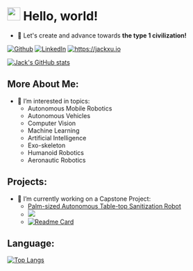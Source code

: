 <h1><img src="https://emojis.slackmojis.com/emojis/images/1531849430/4246/blob-sunglasses.gif?1531849430" width="30"/>   Hello, world!</h1>

- 👻 Let's create and advance towards **the type 1 civilization!**

<p><a href="https://github.com/JXproject" target="_blank"><img alt="Github" src="https://img.shields.io/badge/GitHub-%2312100E.svg?&style=for-the-badge&logo=Github&logoColor=white" /></a> <a href="https://www.linkedin.com/in/jack-xu-jxinbox/" target="_blank"><img alt="LinkedIn" src="https://img.shields.io/badge/linkedin-%230077B5.svg?&style=for-the-badge&logo=linkedin&logoColor=white" /></a> <a href="https://jackxu.io" target="_blank"><img alt="https://jackxu.io" src="https://img.shields.io/website?style=for-the-badge&url=https%3A%2F%2Fjackxu.io%2F%23page-about" /></a> </p>

[![Jack's GitHub stats](https://github-readme-stats.vercel.app/api?username=jxproject&show_icons=true&include_all_commits=true)](https://github.com/anuraghazra/github-readme-stats)

## More About Me:
- 🤔 I’m interested in topics: 
    - Autonomous Mobile Robotics
    - Autonomous Vehicles
    - Computer Vision
    - Machine Learning
    - Artificial Intelligence
    - Exo-skeleton
    - Humanoid Robotics
    - Aeronautic Robotics

## Projects:
- 🔭 I’m currently working on a Capstone Project: 
    - [Palm-sized Autonomous Table-top Sanitization Robot](https://tableuv.github.io)
    - [![](https://img.shields.io/badge/Supported%20by-Table%20Robotics%20%E2%86%92-gray.svg?colorA=655BE1&colorB=4F44D6&style=for-the-badge)](https://github.com/orgs/TableUV/teams/table-robotics)
    - [![Readme Card](https://github-readme-stats.vercel.app/api/pin/?username=TableUV&repo=FYDP__TableUV)](https://github.com/TableUV/FYDP__TableUV)

## Language:

[![Top Langs](https://github-readme-stats.vercel.app/api/top-langs/?username=jxproject)](https://github.com/anuraghazra/github-readme-stats) 

